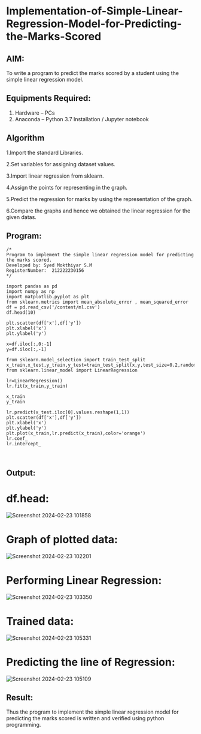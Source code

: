# Implementation-of-Simple-Linear-Regression-Model-for-Predicting-the-Marks-Scored

## AIM:
To write a program to predict the marks scored by a student using the simple linear regression model.

## Equipments Required:
1. Hardware – PCs
2. Anaconda – Python 3.7 Installation / Jupyter notebook

## Algorithm
1.Import the standard Libraries.

2.Set variables for assigning dataset values.

3.Import linear regression from sklearn.

4.Assign the points for representing in the graph.

5.Predict the regression for marks by using the representation of the graph.

6.Compare the graphs and hence we obtained the linear regression for the given datas.

## Program:
```
/*
Program to implement the simple linear regression model for predicting the marks scored.
Developed by: Syed Mokthiyar S.M
RegisterNumber:  212222230156
*/
```
```
import pandas as pd
import numpy as np
import matplotlib.pyplot as plt
from sklearn.metrics import mean_absolute_error , mean_squared_error
df = pd.read_csv('/content/ml.csv')
df.head(10)

plt.scatter(df['x'],df['y'])
plt.xlabel('x')
plt.ylabel('y')

x=df.iloc[:,0:-1]
y=df.iloc[:,-1]

from sklearn.model_selection import train_test_split
x_train,x_test,y_train,y_test=train_test_split(x,y,test_size=0.2,random_state=0)
from sklearn.linear_model import LinearRegression

lr=LinearRegression()
lr.fit(x_train,y_train)

x_train
y_train

lr.predict(x_test.iloc[0].values.reshape(1,1))
plt.scatter(df['x'],df['y'])
plt.xlabel('x')
plt.ylabel('y')
plt.plot(x_train,lr.predict(x_train),color='orange')
lr.coef_
lr.intercept_



```

## Output:
# df.head:
![Screenshot 2024-02-23 101858](https://github.com/syedmokthiyar/Implementation-of-Simple-Linear-Regression-Model-for-Predicting-the-Marks-Scored/assets/118787294/c11dfab9-edd8-432c-87b5-3406c16fb805)
# Graph of plotted data:
![Screenshot 2024-02-23 102201](https://github.com/syedmokthiyar/Implementation-of-Simple-Linear-Regression-Model-for-Predicting-the-Marks-Scored/assets/118787294/4b6f8d9a-ed1e-4b30-930c-cb6454092162)
# Performing Linear Regression:
![Screenshot 2024-02-23 103350](https://github.com/syedmokthiyar/Implementation-of-Simple-Linear-Regression-Model-for-Predicting-the-Marks-Scored/assets/118787294/28dc325e-4427-4d36-969f-9e32016d8a2f)
#  Trained data:
![Screenshot 2024-02-23 105331](https://github.com/syedmokthiyar/Implementation-of-Simple-Linear-Regression-Model-for-Predicting-the-Marks-Scored/assets/118787294/8ae6c37d-d03e-4548-a8a6-8ad70c9910eb)

# Predicting the line of Regression:
![Screenshot 2024-02-23 105109](https://github.com/syedmokthiyar/Implementation-of-Simple-Linear-Regression-Model-for-Predicting-the-Marks-Scored/assets/118787294/5680b391-d747-4b43-a8e0-92507d80df78)

## Result:
Thus the program to implement the simple linear regression model for predicting the marks scored is written and verified using python programming.
